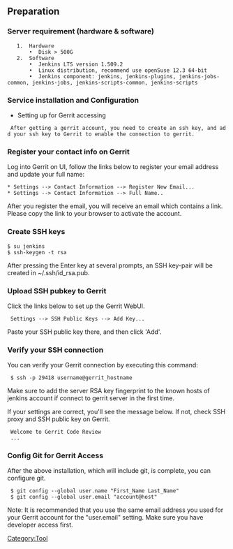 Preparation
-----------

### Server requirement (hardware & software)

`   1.  Hardware`\
`       •  Disk > 500G`\
`   2.  Software`\
`       •  Jenkins LTS version 1.509.2`\
`       •  Linux distribution, recommend use openSuse 12.3 64-bit`\
`       •  Jenkins component: jenkins, jenkins-plugins, jenkins-jobs-common, jenkins-jobs, jenkins-scripts-common, jenkins-scripts`

### Service installation and Configuration

-   Setting up for Gerrit accessing

` After getting a gerrit account, you need to create an ssh key, and add your ssh key to Gerrit to enable the connection to gerrit.`

### Register your contact info on Gerrit

Log into Gerrit on UI, follow the links below to register your email
address and update your full name:

`* Settings --> Contact Information --> Register New Email...`\
`* Settings --> Contact Information --> Full Name..`

After you register the email, you will receive an email which contains a
link. Please copy the link to your browser to activate the account.

### Create SSH keys

`$ su jenkins`\
`$ ssh-keygen -t rsa`

After pressing the Enter key at several prompts, an SSH key-pair will be
created in \~/.ssh/id\_rsa.pub.

### Upload SSH pubkey to Gerrit

Click the links below to set up the Gerrit WebUI.

` Settings --> SSH Public Keys --> Add Key...`

Paste your SSH public key there, and then click \'Add\'.

### Verify your SSH connection

You can verify your Gerrit connection by executing this command:

` $ ssh -p 29418 username@gerrit_hostname`

Make sure to add the server RSA key fingerprint to the known hosts of
jenkins account if connect to gerrit server in the first time.

If your settings are correct, you\'ll see the message below. If not,
check SSH proxy and SSH public key on Gerrit.

` Welcome to Gerrit Code Review`\
` ...`

### Config Git for Gerrit Access

After the above installation, which will include git, is complete, you
can configure git.

` $ git config --global user.name "First_Name Last_Name"`\
` $ git config --global user.email "account@host"`

Note: It is recommended that you use the same email address you used for
your Gerrit account for the \"user.email\" setting. Make sure you have
developer access first.

[Category:Tool](Category:Tool "wikilink")

